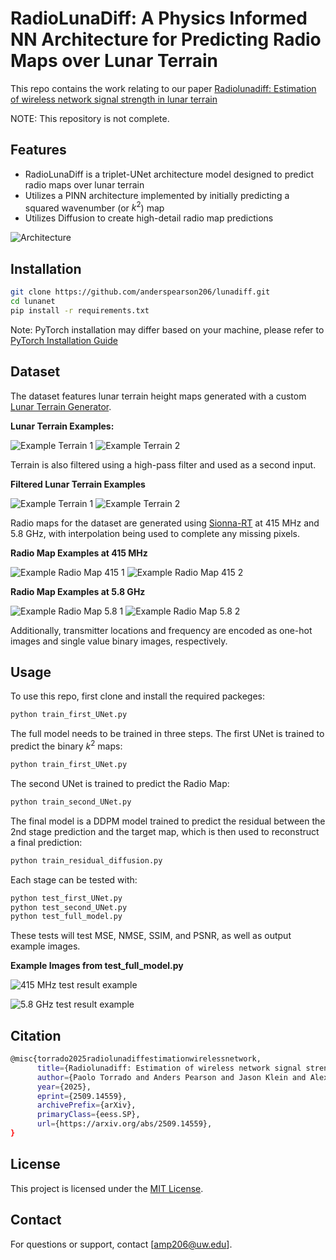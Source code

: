 # RadioLunaDiff: A Physics Informed NN Architecture for Predicting Radio Maps over Lunar Terrain

This repo contains the work relating to our paper [Radiolunadiff: Estimation of wireless network signal strength in lunar terrain](https://www.arxiv.org/abs/2509.14559)

NOTE: This repository is not complete.



## Features

- RadioLunaDiff is a triplet-UNet architecture model designed to predict radio maps over lunar terrain
- Utilizes a PINN architecture implemented by initially predicting a squared wavenumber (or $k^2$) map
- Utilizes Diffusion to create high-detail radio map predictions

![Architecture](images/arch4.png)

## Installation

```bash
git clone https://github.com/anderspearson206/lunadiff.git
cd lunanet
pip install -r requirements.txt
```
Note: PyTorch installation may differ based on your machine, please refer to [PyTorch Installation Guide](https://pytorch.org/get-started/locally/)



## Dataset

The dataset features lunar terrain height maps generated with a custom [Lunar Terrain Generator](https://github.com/anderspearson206/LunarTerrainGenerator).

**Lunar Terrain Examples:**

![Example Terrain 1](images/01_input_terrain.png) ![Example Terrain 2](images/02_input_terrain.png)

Terrain is also filtered using a high-pass filter and used as a second input.

**Filtered Lunar Terrain Examples**

![Example Terrain 1](images/01_input_filtered_terrain.png) ![Example Terrain 2](images/02_input_filtered_terrain.png)

Radio maps for the dataset are generated using [Sionna-RT](https://nvlabs.github.io/sionna/rt/index.html) at 415 MHz and 5.8 GHz, with interpolation being used to complete any missing pixels.

**Radio Map Examples at 415 MHz**

![Example Radio Map 415 1](images/00_ground_truth_radiomap.png) ![Example Radio Map 415 2](images/03_ground_truth_radiomap.png)

**Radio Map Examples at 5.8 GHz**

![Example Radio Map 5.8 1](images/01_ground_truth_radiomap.png) ![Example Radio Map 5.8 2](images/02_ground_truth_radiomap.png)

Additionally, transmitter locations and frequency are encoded as one-hot images and single value binary images, respectively.

## Usage

To use this repo, first clone and install the required packeges:

```bash
python train_first_UNet.py
```


The full model needs to be trained in three steps. The first UNet is trained to predict the binary $k^2$ maps:

```bash
python train_first_UNet.py
```

The second UNet is trained to predict the Radio Map:

```bash
python train_second_UNet.py
```

The final model is a DDPM model trained to predict the residual between the 2nd stage prediction and the target map, which is then used to reconstruct a final prediction:

```bash
python train_residual_diffusion.py
```

Each stage can be tested with:

```bash
python test_first_UNet.py
python test_second_UNet.py
python test_full_model.py
```

These tests will test MSE, NMSE, SSIM, and PSNR, as well as output example images.

**Example Images from test_full_model.py**

![415 MHz test result example](images/test_sample_visualization_650_415_residual.png)

![5.8 GHz test result example](images/test_sample_visualization_650_58_residual.png)

## Citation 

```bash
@misc{torrado2025radiolunadiffestimationwirelessnetwork,
      title={Radiolunadiff: Estimation of wireless network signal strength in lunar terrain}, 
      author={Paolo Torrado and Anders Pearson and Jason Klein and Alexander Moscibroda and Joshua Smith},
      year={2025},
      eprint={2509.14559},
      archivePrefix={arXiv},
      primaryClass={eess.SP},
      url={https://arxiv.org/abs/2509.14559}, 
}
```

## License

This project is licensed under the [MIT License](LICENSE).

## Contact

For questions or support, contact [amp206@uw.edu].